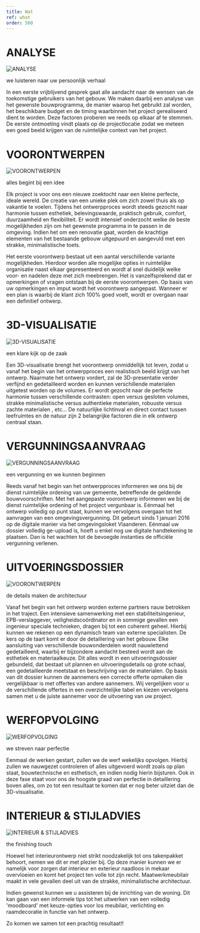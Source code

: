 ```yaml
---
title: Wat
ref: what
order: 500
---
```


# ANALYSE

![ANALYSE](/assets/what/2018-architect-Evelyne-en-Patricia-HR-WillemDeLeeuw-18.jpg "ANALYSE")

we luisteren naar uw persoonlijk verhaal

In een eerste vrijblijvend gesprek gaat alle aandacht naar de wensen van de toekomstige gebruikers van het gebouw. We maken daarbij een analyse van het gewenste bouwprogramma, de manier waarop het gebruikt zal worden, het beschikbare  budget en de timing waarbinnen het project gerealiseerd dient te worden. Deze factoren proberen we reeds op elkaar af te stemmen.
De eerste ontmoeting vindt  plaats op de projectlocatie zodat we meteen een goed beeld krijgen van de ruimtelijke context van het project.

# VOORONTWERPEN

![VOORONTWERPEN](/assets/what/voorontwerpplanneke.jpg "VOORONTWERPEN")

alles begint bij een idee

Elk project is voor ons een nieuwe zoektocht naar een kleine perfecte, ideale wereld. De creatie van een unieke plek om zich zowel thuis als op vakantie te voelen.
Tijdens het ontwerpproces wordt steeds gezocht naar harmonie tussen esthetiek, belevingswaarde, praktisch gebruik, comfort, duurzaamheid en flexibiliteit. Er wordt intensief onderzocht welke de beste mogelijkheden zijn om het gewenste programma in te passen in de omgeving.  Indien het om een renovatie gaat, worden de krachtige elementen van het bestaande gebouw uitgepuurd en aangevuld met een strakke, minimalistische toets. 

Het eerste voorontwerp bestaat uit een aantal verschillende variante mogelijkheden. Hierdoor worden alle mogelijke opties in ruimtelijke organisatie naast elkaar gepresenteerd en wordt al snel duidelijk welke voor- en nadelen deze met zich meebrengen. 
Het is vanzelfsprekend dat er opmerkingen of vragen ontstaan bij de eerste voorontwerpen. Op basis van uw opmerkingen en imput wordt het voorontwerp aangepast. Wanneer er een plan is waarbij de klant zich 100% goed voelt, wordt er overgaan naar een definitief ontwerp.

# 3D-VISUALISATIE

![3D-VISUALISATIE](/assets/what/1601-foto-04.jpg "3D-VISUALISATIE")

een klare kijk op de zaak

Een 3D-visualisatie brengt het voorontwerp onmiddellijk tot leven, zodat u vanaf het begin van het ontwerpproces een realistisch beeld krijgt van het ontwerp. Naarmate het ontwerp vordert, zal de 3D-presentatie verder verfijnd en gedetailleerd worden en kunnen verschillende materialen uitgetest worden op de volumes.
Er wordt gezocht naar de perfecte harmonie tussen verschillende contrasten:  open versus gesloten volumes, strakke minimalistische versus authentieke materialen, robuuste versus zachte materialen , etc... 
De natuurlijke lichtinval  en direct contact tussen leefruimtes en de natuur zijn 2 belangrijke factoren die in elk ontwerp centraal staan.

# VERGUNNINGSAANVRAAG

![VERGUNNINGSAANVRAAG](/assets/what/stedenbouwkundige-vergunning-640.png "VERGUNNINGSAANVRAAG")

een vergunning en we kunnen beginnen

Reeds vanaf het begin van het ontwerpproces  informeren we ons bij de dienst ruimtelijke ordening van uw gemeente, betreffende de geldende bouwvoorschriften.
Met het aangepaste voorontwerp  informeren we  bij de dienst ruimtelijke ordening of het project vergunbaar is.
Eénmaal het ontwerp volledig op punt staat, kunnen we vervolgens overgaan tot het aanvragen van een omgevingsvergunning. Dit gebeurt sinds 1 januari 2016 op de digitale manier via het omgevingsloket Vlaanderen. Eénmaal uw dossier volledig ge-upload is, hoeft u enkel nog uw digitale handtekening te plaatsen. Dan is het wachten tot de bevoegde instanties de officiële vergunning verlenen.

# UITVOERINGSDOSSIER

![VOORONTWERPEN](/assets/what/detail-website.png "VOORONTWERPEN")

de details maken de architectuur

Vanaf het begin van het ontwerp worden externe partners nauw betrokken in het traject. Een intensieve samenwerking met een stabiliteitsingenieur, EPB-verslaggever, veiligheidscoördinator en in sommige gevallen een ingenieur speciale technieken, dragen bij tot een coherent geheel. Hierbij kunnen we rekenen op een dynamisch team van externe specialisten.
De kers op de taart komt er door de detaillering van het gebouw. Elke aansluiting van verschillende bouwonderdelen wordt nauwlettend gedetailleerd, waarbij er bijzondere aandacht besteed wordt aan de esthetiek en materiaalkeuze.
Dit alles wordt in een uitvoeringsdossier gebundeld, dat bestaat uit plannen en uitvoeringsdetails op grote schaal, een gedetailleerde meetstaat en beschrijving van de materialen. Op basis van dit dossier kunnen de aannemers een correcte offerte opmaken die vergelijkbaar is met offertes van andere aannemers. Wij vergelijken voor u de verschillende offertes  in een overzichtelijke tabel en kiezen vervolgens samen met u de juiste aannemer voor de uitvoering van uw project.

# WERFOPVOLGING

![WERFOPVOLGING](/assets/what/WERF.JPG "WERFOPVOLGING")

we streven naar perfectie

Eenmaal de werken gestart, zullen we de werf wekelijks opvolgen. Hierbij zullen we nauwgezet controleren of alles uitgevoerd wordt zoals op plan staat, bouwtechnische en esthetisch, en indien nodig hierin bijsturen. Ook in deze fase staat voor ons de hoogste graad van perfectie in detaillering boven alles, om zo tot een resultaat te komen dat er nog beter uitziet dan de 3D-visualisatie.

# INTERIEUR & STIJLADVIES

![INTERIEUR & STIJLADVIES](/assets/what/interieur-stijladvies.jpg "INTERIEUR & STIJLADVIES")

the finishing touch

Hoewel het interieurontwerp niet strikt noodzakelijk tot ons takenpakket behoort, nemen we dit er met plezier bij. Op deze manier kunnen we er namelijk voor zorgen dat interieur en exterieur naadloos in mekaar overvloeien en komt het project ten volle tot zijn recht.  Maatwerkmeubilair maakt in vele gevallen deel uit van de strakke, minimalistische architectuur.

Indien gewenst kunnen we u assisteren bij de inrichting van de woning. Dit kan gaan van een informele tips tot het uitwerken van een volledig 'moodboard' met keuze-opties voor los meubilair, verlichting en raamdecoratie in functie van het ontwerp.

Zo komen we samen tot een prachtig resultaat!!
